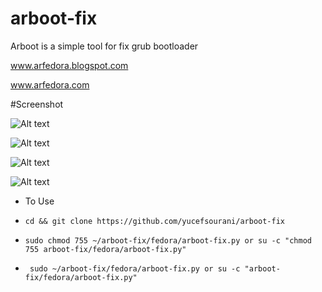 # arboot-fix
Arboot is a simple tool for fix grub bootloader

www.arfedora.blogspot.com

www.arfedora.com



#Screenshot

![Alt text](https://raw.githubusercontent.com/yucefsourani/arboot-fix/master/1.jpg "Screenshot")

![Alt text](https://raw.githubusercontent.com/yucefsourani/arboot-fix/master/2.jpg "Screenshot")

![Alt text](https://raw.githubusercontent.com/yucefsourani/arboot-fix/master/3.jpg "Screenshot")

![Alt text](https://raw.githubusercontent.com/yucefsourani/arboot-fix/master/4.jpg "Screenshot")


* To Use 
 * ``` cd && git clone https://github.com/yucefsourani/arboot-fix ```

 * ``` sudo chmod 755 ~/arboot-fix/fedora/arboot-fix.py or su -c "chmod 755 arboot-fix/fedora/arboot-fix.py" ```

 * ``` sudo ~/arboot-fix/fedora/arboot-fix.py or su -c "arboot-fix/fedora/arboot-fix.py"```
